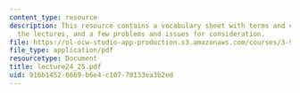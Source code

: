 ```yaml
---
content_type: resource
description: This resource contains a vocabulary sheet with terms and concepts from
  the lectures, and a few problems and issues for consideration.
file: https://ol-ocw-studio-app-production.s3.amazonaws.com/courses/3-987-human-origins-and-evolution-spring-2006/916b14528669b6e4c10778133ea3b2ed_lecture24_25.pdf
file_type: application/pdf
resourcetype: Document
title: lecture24_25.pdf
uid: 916b1452-8669-b6e4-c107-78133ea3b2ed
---
```

